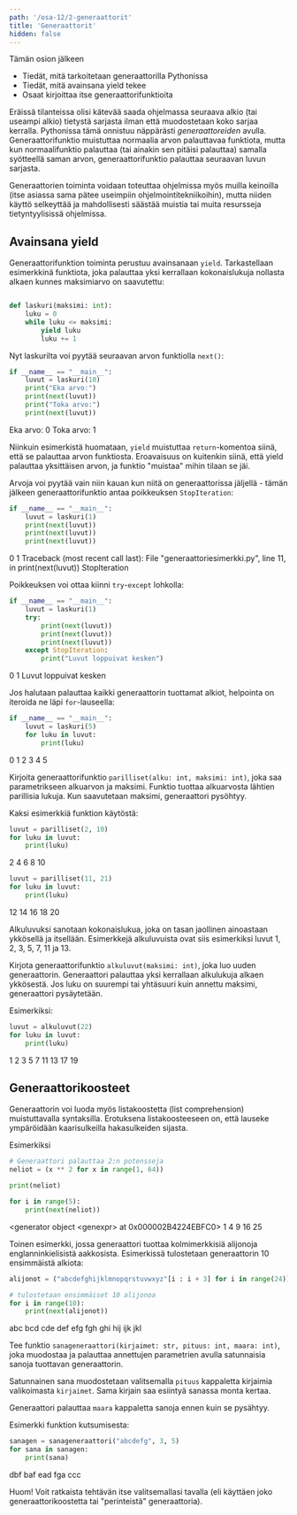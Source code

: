 ```yaml
---
path: '/osa-12/2-generaattorit'
title: 'Generaattorit'
hidden: false
---
```


<text-box variant='learningObjectives' name='Oppimistavoitteet'>

Tämän osion jälkeen

- Tiedät, mitä tarkoitetaan generaattorilla Pythonissa
- Tiedät, mitä avainsana yield tekee
- Osaat kirjoittaa itse generaattorifunktioita

</text-box>

Eräissä tilanteissa olisi kätevää saada ohjelmassa seuraava alkio (tai useampi alkio) tietystä sarjasta ilman että muodostetaan koko sarjaa kerralla. Pythonissa tämä onnistuu näppärästi _generaattoreiden_ avulla. Generaattorifunktio muistuttaa normaalia arvon palauttavaa funktiota, mutta kun normaalifunktio palauttaa (tai ainakin sen pitäisi palauttaa) samalla syötteellä saman arvon, generaattorifunktio palauttaa seuraavan luvun sarjasta.

Generaattorien toiminta voidaan toteuttaa ohjelmissa myös muilla keinoilla (itse asiassa sama pätee useimpiin ohjelmointitekniikoihin), mutta niiden käyttö selkeyttää ja mahdollisesti säästää muistia tai muita resursseja tietyntyylisissä ohjelmissa.

## Avainsana yield

Generaattorifunktion toiminta perustuu avainsanaan `yield`. Tarkastellaan esimerkkinä funktiota, joka palauttaa yksi kerrallaan kokonaislukuja nollasta alkaen kunnes maksimiarvo on saavutettu:

```python

def laskuri(maksimi: int):
    luku = 0
    while luku <= maksimi:
        yield luku
        luku += 1

```

Nyt laskurilta voi pyytää seuraavan arvon funktiolla `next()`:

```python
if __name__ == "__main__":
    luvut = laskuri(10)
    print("Eka arvo:")
    print(next(luvut))
    print("Toka arvo:")
    print(next(luvut))
```

<sample-output>

Eka arvo:
0
Toka arvo:
1

</sample-output>

Niinkuin esimerkistä huomataan, `yield` muistuttaa `return`-komentoa siinä, että se palauttaa arvon funktiosta. Eroavaisuus on kuitenkin siinä, että yield palauttaa yksittäisen arvon, ja funktio "muistaa" mihin tilaan se jäi.

Arvoja voi pyytää vain niin kauan kun niitä on generaattorissa jäljellä - tämän jälkeen generaattorifunktio antaa poikkeuksen `StopIteration`:

```python
if __name__ == "__main__":
    luvut = laskuri(1)
    print(next(luvut))
    print(next(luvut))
    print(next(luvut))
```

<sample-output>

0
1
Traceback (most recent call last):
  File "generaattoriesimerkki.py", line 11, in <module>
    print(next(luvut))
StopIteration

</sample-output>

Poikkeuksen voi ottaa kiinni `try`-`except` lohkolla:

```python
if __name__ == "__main__":
    luvut = laskuri(1)
    try:
        print(next(luvut))
        print(next(luvut))
        print(next(luvut))
    except StopIteration:
        print("Luvut loppuivat kesken")
```

<sample-output>

0
1
Luvut loppuivat kesken

</sample-output>

Jos halutaan palauttaa kaikki generaattorin tuottamat alkiot, helpointa on iteroida ne läpi `for`-lauseella:

```python
if __name__ == "__main__":
    luvut = laskuri(5)
    for luku in luvut:
        print(luku)
```

<sample-output>

0
1
2
3
4
5

</sample-output>

<programming-exercise name='Parilliset luvut' tmcname='osa12_08_parilliset'>

Kirjoita generaattorifunktio `parilliset(alku: int, maksimi: int)`, joka saa parametrikseen alkuarvon ja maksimi. Funktio tuottaa alkuarvosta lähtien parillisia lukuja. Kun saavutetaan maksimi, generaattori pysöhtyy.

Kaksi esimerkkiä funktion käytöstä:

```python
luvut = parilliset(2, 10)
for luku in luvut:
    print(luku)
```

<sample-output>

2
4
6
8
10

</sample-output>

```python
luvut = parilliset(11, 21)
for luku in luvut:
    print(luku)
```

<sample-output>

12
14
16
18
20

</sample-output>

</programming-exercise>

<programming-exercise name='Alkuluvut' tmcname='osa12-'>

Alkuluvuksi sanotaan kokonaislukua, joka on tasan jaollinen ainoastaan ykkösellä ja itsellään. Esimerkkejä alkuluvuista ovat siis esimerkiksi luvut 1, 2, 3, 5, 7, 11 ja 13.

Kirjota generaattorifunktio `alkuluvut(maksimi: int)`, joka luo uuden generaattorin. Generaattori palauttaa yksi kerrallaan alkulukuja alkaen ykkösestä. Jos luku on suurempi tai yhtäsuuri kuin annettu maksimi, generaattori pysäytetään.

Esimerkiksi:

```python
luvut = alkuluvut(22)
for luku in luvut:
    print(luku)
```

<sample-output>

1
2
3
5
7
11
13
17
19

</sample-output>


</programming-exercise>


## Generaattorikoosteet

Generaattorin voi luoda myös listakoostetta (list comprehension) muistuttavalla syntaksilla. Erotuksena listakoosteeseen on, että lauseke ympäröidään kaarisulkeilla hakasulkeiden sijasta.

Esimerkiksi

```python
# Generaattori palauttaa 2:n potensseja
neliot = (x ** 2 for x in range(1, 64))

print(neliot)

for i in range(5):
    print(next(neliot))
```

<sample-output>

<generator object &lt;genexpr&gt; at 0x000002B4224EBFC0>
1
4
9
16
25

</sample-output>

Toinen esimerkki, jossa generaattori tuottaa kolmimerkkisiä alijonoja englanninkielisistä aakkosista. Esimerkissä tulostetaan generaattorin 10 ensimmäistä alkiota:

```python
alijonot = ("abcdefghijklmnopqrstuvwxyz"[i : i + 3] for i in range(24))

# tulostetaan ensimmäiset 10 alijonoa
for i in range(10):
    print(next(alijonot))
```

<sample-output>

abc
bcd
cde
def
efg
fgh
ghi
hij
ijk
jkl

</sample-output>

<programming-exercise name='Satunnaiset sanat' tmcname='osa12-'>

Tee funktio `sanageneraattori(kirjaimet: str, pituus: int, maara: int)`, joka muodostaa ja palauttaa annettujen parametrien avulla satunnaisia sanoja tuottavan generaattorin.

Satunnainen sana muodostetaan valitsemalla `pituus` kappaletta kirjaimia valikoimasta `kirjaimet`. Sama kirjain saa esiintyä sanassa monta kertaa.

Generaattori palauttaa `maara` kappaletta sanoja ennen kuin se pysähtyy.

Esimerkki funktion kutsumisesta:

```python
sanagen = sanageneraattori("abcdefg", 3, 5)
for sana in sanagen:
    print(sana)
```

<sample-output>

dbf
baf
ead
fga
ccc

</sample-output>

Huom! Voit ratkaista tehtävän itse valitsemallasi tavalla (eli käyttäen joko generaattorikoostetta tai "perinteistä" generaattoria).

</programming-exercise>


